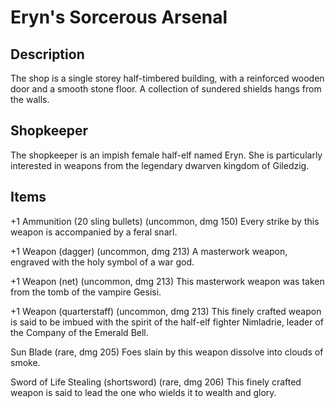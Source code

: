 # Eryn's Sorcerous Arsenal

## Description	
The shop is a single storey half-timbered building, with a reinforced wooden door and a smooth stone floor. A collection of sundered shields hangs from the walls.

## Shopkeeper	
The shopkeeper is an impish female half-elf named Eryn. She is particularly interested in weapons from the legendary dwarven kingdom of Giledzig.

## Items	
+1 Ammunition (20 sling bullets) (uncommon, dmg 150)
Every strike by this weapon is accompanied by a feral snarl.

+1 Weapon (dagger) (uncommon, dmg 213)
A masterwork weapon, engraved with the holy symbol of a war god.

+1 Weapon (net) (uncommon, dmg 213)
This masterwork weapon was taken from the tomb of the vampire Gesisi.

+1 Weapon (quarterstaff) (uncommon, dmg 213)
This finely crafted weapon is said to be imbued with the spirit of the half-elf fighter Nimladrie, leader of the Company of the Emerald Bell.

Sun Blade (rare, dmg 205)
Foes slain by this weapon dissolve into clouds of smoke.

Sword of Life Stealing (shortsword) (rare, dmg 206)
This finely crafted weapon is said to lead the one who wields it to wealth and glory.